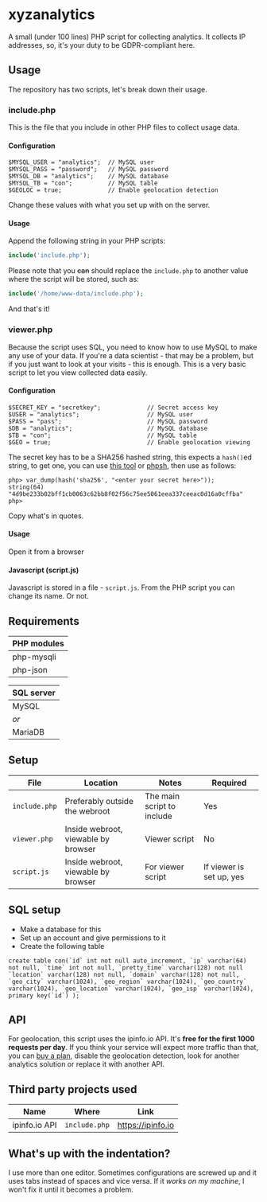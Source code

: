 # xyzanalytics
A small (under 100 lines) PHP script for collecting analytics. It collects IP addresses, so, it's your duty to be GDPR-compliant here.

## Usage
The repository has two scripts, let's break down their usage.

### include.php
This is the file that you include in other PHP files to collect usage data.  

#### Configuration
```
$MYSQL_USER = "analytics";  // MySQL user
$MYSQL_PASS = "password";   // MySQL password
$MYSQL_DB = "analytics";    // MySQL database
$MYSQL_TB = "con";          // MySQL table
$GEOLOC = true;             // Enable geolocation detection
```
Change these values with what you set up with on the server.

#### Usage
Append the following string in your PHP scripts:
```php
include('include.php');
```
Please note that you ~~can~~ should replace the `include.php` to another value where the script will be stored, such as:
```php
include('/home/www-data/include.php');
```
And that's it!

### viewer.php
Because the script uses SQL, you need to know how to use MySQL to make any use of your data. If you're a data scientist - that may be a problem, but if you just want to look at your visits - this is enough. This is a very basic script to let you view collected data easily.

#### Configuration
```
$SECRET_KEY = "secretkey";             // Secret access key
$USER = "analytics";                   // MySQL user
$PASS = "pass";                        // MySQL password
$DB = "analytics";                     // MySQL database
$TB = "con";                           // MySQL table
$GEO = true;                           // Enable geolocation viewing
```
The secret key has to be a SHA256 hashed string, this expects a `hash()`ed string, to get one, you can use [this tool](https://f00f.xyz/tools/sha256.php) or [phpsh](http://www.phpsh.org/), then use as follows:
```
php> var_dump(hash('sha256', "<enter your secret here>"));
string(64) "4d9be233b02bff1cb0063c62bb8f02f56c75ee5061eea337ceeac0d16a0cffba"
php>
```
Copy what's in quotes.

#### Usage
Open it from a browser

#### Javascript (script.js)
Javascript is stored in a file - `script.js`. From the PHP script you can change its name. Or not.

## Requirements
| PHP modules |
| ----------- |
| php-mysqli  |
| php-json    |

| SQL server |
| ---------- |
| MySQL      |
| *or*       |
| MariaDB    |

## Setup
| File          | Location                            | Notes                      | Required                 |
| ------------- | ----------------------------------- | -------------------------- | ------------------------ |
| `include.php` | Preferably outside the webroot      | The main script to include | Yes                      |
| `viewer.php`  | Inside webroot, viewable by browser | Viewer script              | No                       |
| `script.js`   | Inside webroot, viewable by browser | For viewer script          | If viewer is set up, yes |

## SQL setup
* Make a database for this
* Set up an account and give permissions to it
* Create the following table
```
create table con(`id` int not null auto_increment, `ip` varchar(64) not null, `time` int not null, `pretty_time` varchar(128) not null `location` varchar(128) not null, `domain` varchar(128) not null, `geo_city` varchar(1024), `geo_region` varchar(1024), `geo_country` varchar(1024), `geo_location` varchar(1024), `geo_isp` varchar(1024), primary key(`id`) );
```

## API
For geolocation, this script uses the ipinfo.io API. It's **free for the first 1000 requests per day**. If you think your service will expect more traffic than that, you can [buy a plan](https://ipinfo.io/pricing), disable the geolocation detection, look for another analytics solution or replace it with another API.

## Third party projects used
|   Name        | Where         | Link              |
| ------------- | ------------- | ----------------- |
| ipinfo.io API | `include.php` | https://ipinfo.io |

## What's up with the indentation?
I use more than one editor. Sometimes configurations are screwed up and it uses tabs instead of spaces and vice versa. If it *works on my machine*, I won't fix it until it becomes a problem.
